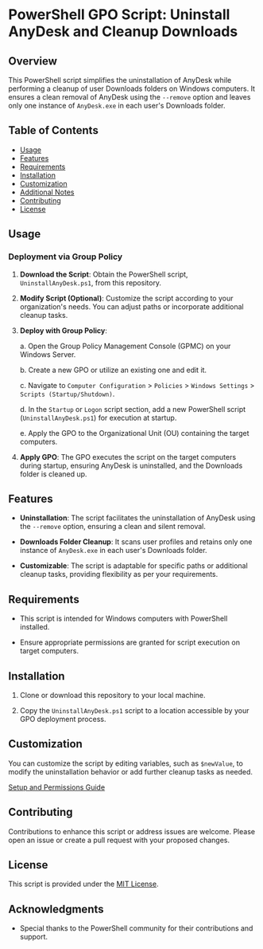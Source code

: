 # PowerShell GPO Script: Uninstall AnyDesk and Cleanup Downloads

## Overview

This PowerShell script simplifies the uninstallation of AnyDesk while performing a cleanup of user Downloads folders on Windows computers. It ensures a clean removal of AnyDesk using the `--remove` option and leaves only one instance of `AnyDesk.exe` in each user's Downloads folder.

## Table of Contents

- [Usage](#usage)
- [Features](#features)
- [Requirements](#requirements)
- [Installation](#installation)
- [Customization](#customization)
- [Additional Notes](#additional-notes)
- [Contributing](#contributing)
- [License](#license)

## Usage

### Deployment via Group Policy

1. **Download the Script**: Obtain the PowerShell script, `UninstallAnyDesk.ps1`, from this repository.

2. **Modify Script (Optional)**: Customize the script according to your organization's needs. You can adjust paths or incorporate additional cleanup tasks.

3. **Deploy with Group Policy**:

   a. Open the Group Policy Management Console (GPMC) on your Windows Server.

   b. Create a new GPO or utilize an existing one and edit it.

   c. Navigate to `Computer Configuration` > `Policies` > `Windows Settings` > `Scripts (Startup/Shutdown)`.

   d. In the `Startup` or `Logon` script section, add a new PowerShell script (`UninstallAnyDesk.ps1`) for execution at startup.

   e. Apply the GPO to the Organizational Unit (OU) containing the target computers.

4. **Apply GPO**: The GPO executes the script on the target computers during startup, ensuring AnyDesk is uninstalled, and the Downloads folder is cleaned up.

## Features

- **Uninstallation**: The script facilitates the uninstallation of AnyDesk using the `--remove` option, ensuring a clean and silent removal.

- **Downloads Folder Cleanup**: It scans user profiles and retains only one instance of `AnyDesk.exe` in each user's Downloads folder.

- **Customizable**: The script is adaptable for specific paths or additional cleanup tasks, providing flexibility as per your requirements.

## Requirements

- This script is intended for Windows computers with PowerShell installed.

- Ensure appropriate permissions are granted for script execution on target computers.

## Installation

1. Clone or download this repository to your local machine.

2. Copy the `UninstallAnyDesk.ps1` script to a location accessible by your GPO deployment process.

## Customization

You can customize the script by editing variables, such as `$newValue`, to modify the uninstallation behavior or add further cleanup tasks as needed.

[Setup and Permissions Guide](#additional-notes)

## Contributing

Contributions to enhance this script or address issues are welcome. Please open an issue or create a pull request with your proposed changes.

## License

This script is provided under the [MIT License](LICENSE).

## Acknowledgments

- Special thanks to the PowerShell community for their contributions and support.

